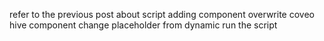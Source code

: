 refer to the previous post about script adding component
overwrite coveo hive component
change placeholder from dynamic
run the script

